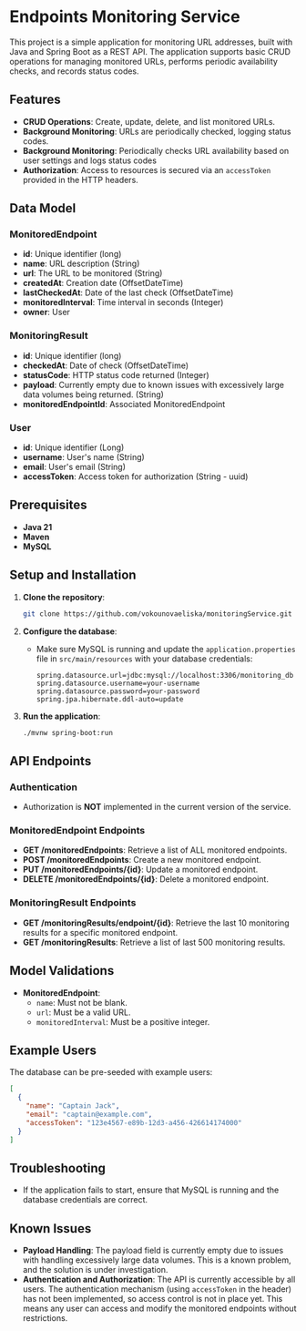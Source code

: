 # Endpoints Monitoring Service

This project is a simple application for monitoring URL addresses, built with Java and Spring Boot as a REST API. The application supports basic CRUD operations for managing monitored URLs, performs periodic availability checks, and records status codes.
## Features

- **CRUD Operations**: Create, update, delete, and list monitored URLs.
- **Background Monitoring**: URLs are periodically checked, logging status codes.
- **Background Monitoring**: Periodically checks URL availability based on user settings and logs status codes
- **Authorization**: Access to resources is secured via an `accessToken` provided in the HTTP headers.
## Data Model

### MonitoredEndpoint
- **id**: Unique identifier (long)
- **name**: URL description (String)
- **url**: The URL to be monitored (String)
- **createdAt**: Creation date (OffsetDateTime)
- **lastCheckedAt**: Date of the last check (OffsetDateTime)
- **monitoredInterval**: Time interval in seconds (Integer)
- **owner**: User

### MonitoringResult
- **id**: Unique identifier (long)
- **checkedAt**: Date of check (OffsetDateTime)
- **statusCode**: HTTP status code returned (Integer)
- **payload**: Currently empty due to known issues with excessively large data volumes being returned. (String)
- **monitoredEndpointId**: Associated MonitoredEndpoint

### User
- **id**: Unique identifier (Long)
- **username**: User's name (String)
- **email**: User's email (String)
- **accessToken**: Access token for authorization (String - uuid)

## Prerequisites

- **Java 21**
- **Maven**
- **MySQL**

## Setup and Installation

1. **Clone the repository**:
   ```bash
   git clone https://github.com/vokounovaeliska/monitoringService.git
   ```

2. **Configure the database**:
    - Make sure MySQL is running and update the `application.properties` file in `src/main/resources` with your database credentials:
      ```properties
      spring.datasource.url=jdbc:mysql://localhost:3306/monitoring_db
      spring.datasource.username=your-username
      spring.datasource.password=your-password
      spring.jpa.hibernate.ddl-auto=update
      ```

3. **Run the application**:
   ```bash
   ./mvnw spring-boot:run
   ```

## API Endpoints

### Authentication
- Authorization is **NOT** implemented in the current version of the service.

### MonitoredEndpoint Endpoints

- **GET /monitoredEndpoints**: Retrieve a list of ALL monitored endpoints.
- **POST /monitoredEndpoints**: Create a new monitored endpoint.
- **PUT /monitoredEndpoints/{id}**: Update a monitored endpoint.
- **DELETE /monitoredEndpoints/{id}**: Delete a monitored endpoint.

### MonitoringResult Endpoints

- **GET /monitoringResults/endpoint/{id}**: Retrieve the last 10 monitoring results for a specific monitored endpoint.
- **GET /monitoringResults**: Retrieve a list of last 500 monitoring results.

## Model Validations
- **MonitoredEndpoint**:
    - `name`: Must not be blank.
    - `url`: Must be a valid URL.
    - `monitoredInterval`: Must be a positive integer.

## Example Users
The database can be pre-seeded with example users:
```json
[
  {
    "name": "Captain Jack",
    "email": "captain@example.com",
    "accessToken": "123e4567-e89b-12d3-a456-426614174000"
  }
]
```

## Troubleshooting
- If the application fails to start, ensure that MySQL is running and the database credentials are correct.

## Known Issues

- **Payload Handling**: The payload field is currently empty due to issues with handling excessively large data volumes. This is a known problem, and the solution is under investigation.
- **Authentication and Authorization**: The API is currently accessible by all users. The authentication mechanism (using `accessToken` in the header) has not been implemented, so access control is not in place yet. This means any user can access and modify the monitored endpoints without restrictions.
